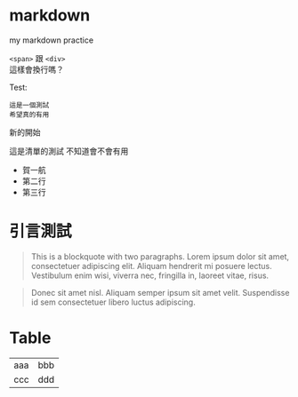 markdown
========

my markdown practice

`<span>` 跟 `<div>`	
這樣會換行嗎？

Test:

	這是一個測試
	希望真的有用
	
新的開始

這是清單的測試	
不知道會不會有用

- 賀一航
- 第二行
- 第三行


引言測試
=============
> This is a blockquote with two paragraphs. Lorem ipsum dolor sit amet,
consectetuer adipiscing elit. Aliquam hendrerit mi posuere lectus.
Vestibulum enim wisi, viverra nec, fringilla in, laoreet vitae, risus.

> Donec sit amet nisl. Aliquam semper ipsum sit amet velit. Suspendisse
id sem consectetuer libero luctus adipiscing.

Table
=====

<table>
<tr>
  <td>aaa</td>
  <td>bbb</td>
</tr>
<tr>
<td>ccc</td>
<td>ddd</td>
</tr>
</table>
